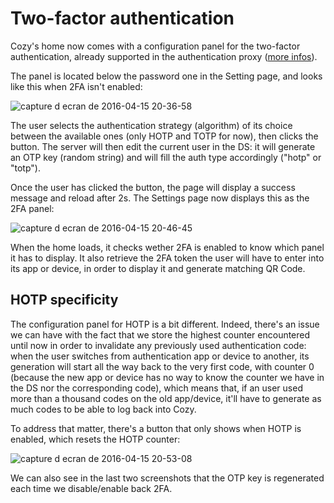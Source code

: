 # Two-factor authentication

Cozy's home now comes with a configuration panel for the two-factor authentication, already supported in the authentication proxy ([more infos](https://github.com/cozy/cozy-proxy/blob/master/doc/2fa.md)).

The panel is located below the password one in the Setting page, and looks like this when 2FA isn't enabled:

![capture d ecran de 2016-04-15 20-36-58](https://cloud.githubusercontent.com/assets/5547783/14571515/ed669f5a-0349-11e6-9b95-9cb8ff43325f.png)

The user selects the authentication strategy (algorithm) of its choice between the available ones (only HOTP and TOTP for now), then clicks the button. The server will then edit the current user in the DS: it will generate an OTP key (random string) and will fill the auth type accordingly ("hotp" or "totp").

Once the user has clicked the button, the page will display a success message and reload after 2s. The Settings page now displays this as the 2FA panel:

![capture d ecran de 2016-04-15 20-46-45](https://cloud.githubusercontent.com/assets/5547783/14571793/73d72df6-034b-11e6-94da-4e1ac57783f1.png)

When the home loads, it checks wether 2FA is enabled to know which panel it has to display. It also retrieve the 2FA token the user will have to enter into its app or device, in order to display it and generate matching QR Code.

## HOTP specificity

The configuration panel for HOTP is a bit different. Indeed, there's an issue we can have with the fact that we store the highest counter encountered until now in order to invalidate any previously used authentication code: when the user switches from authentication app or device to another, its generation will start all the way back to the very first code, with counter 0 (because the new app or device has no way to know the counter we have in the DS nor the corresponding code), which means that, if an user used more than a thousand codes on the old app/device, it'll have to generate as much codes to be able to log back into Cozy.

To address that matter, there's a button that only shows when HOTP is enabled, which resets the HOTP counter:

![capture d ecran de 2016-04-15 20-53-08](https://cloud.githubusercontent.com/assets/5547783/14572489/63955090-034f-11e6-94f6-6ed9a22efca1.png)

We can also see in the last two screenshots that the OTP key is regenerated each time we disable/enable back 2FA.